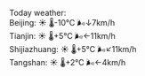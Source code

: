 Today weather:  
Beijing: ☀️   🌡️-10°C 🌬️↓7km/h  
Tianjin: ☀️   🌡️+5°C 🌬️←11km/h  
Shijiazhuang: ☀️   🌡️+5°C 🌬️↙11km/h  
Tangshan: ☀️   🌡️+2°C 🌬️←4km/h  
